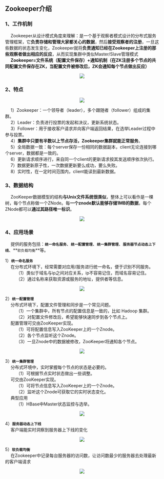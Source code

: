 Zookeeper介绍
---
### 1、工作机制  
&emsp; Zookeeper从设计模式角度来理解：是一个基于观察者模式设计的分布式服务管理框架，它**负责存储和管理大家都关心的数据**，然后**接受观察者的注册**，一旦这些数据的状态发生变化，Zookeeper就将**负责通知已经在Zookeeper上注册的那些观察者做出相应的反应**，从而实现集群中类似Master/Slave管理模式  
&emsp; **Zookeeper=文件系统（配置文件保存）+通知机制（在ZK注册多个节点的共同配置文件保存在ZK，当配置文件被修改后，ZK会通知每个节点做出反应）**  
<p align="center">
<img src="https://github.com/Dr11ft/BigDataGuide/blob/master/Pics/ZK%E6%96%87%E6%A1%A3Pics/%E5%B7%A5%E4%BD%9C%E6%9C%BA%E5%88%B6.png"/>  
<p align="center">
</p>
</p>  

### 2、特点
<p align="center">
<img src="https://github.com/Dr11ft/BigDataGuide/blob/master/Pics/ZK%E6%96%87%E6%A1%A3Pics/%E7%89%B9%E7%82%B9.png"/>  
<p align="center">
</p>
</p>  

&emsp; 1）Zookeeper：一个领导者（leader），多个跟随者（follower）组成的集群。  
&emsp; 2）Leader：负责进行投票的发起和决议，更新系统状态。   
&emsp; 3）Follower：用于接收客户请求并向客户端返回结果，在选举Leader过程中参与投票。   
&emsp; 4）**集群中只要有半数以上节点存活，Zookeeper集群就能正常服务**。   
&emsp; 5）全局数据一致：每个server保存一份相同的数据副本，client无论连接到哪个server，数据都是一致的。    
&emsp; 6）更新请求顺序进行，来自同一个client的更新请求按其发送顺序依次执行。    
&emsp; 7）数据更新原子性，一次数据更新要么成功，要么失败。   
&emsp; 8）实时性，在一定时间范围内，client能读到最新数据。  
  
### 3、数据结构
&emsp; ZooKeeper数据模型的结构**与Unix文件系统很类似**，整体上可以看作是一棵树，每个节点称做一个ZNode。每**一个znode默认能够存储1MB的数据**，每个ZNode都可以**通过其路径唯一标识**。   
<p align="center">
<img src="https://github.com/Dr11ft/BigDataGuide/blob/master/Pics/ZK%E6%96%87%E6%A1%A3Pics/%E6%95%B0%E6%8D%AE%E7%BB%93%E6%9E%84.png"/>  
<p align="center">
</p>
</p>  

### 4、应用场景
&emsp; 提供的服务包括：**`统一命名服务`**、**`统一配置管理`**、**`统一集群管理`**、**`服务器节点动态上下线`**、**`软负载均衡`**等。  

1）**`统一命名服务`**  
&emsp; 在分布式环境下，经常需要对应用/服务进行统一命名，便于识别不同服务。  
&emsp; &emsp; （1）类似于域名与ip之间对应关系，ip不容易记住，而域名容易记住。   
&emsp; &emsp; （2）通过名称来获取资源或服务的地址，提供者等信息。  
<p align="center">
<img src="https://github.com/Dr11ft/BigDataGuide/blob/master/Pics/ZK%E6%96%87%E6%A1%A3Pics/%E7%BB%9F%E4%B8%80%E5%91%BD%E5%90%8D%E6%9C%8D%E5%8A%A1.png"/>  
<p align="center">
</p>
</p>  

2）**`统一配置管理`**  
&emsp; 分布式环境下，配置文件管理和同步是一个常见问题。  
&emsp; &emsp; （1）一个集群中，所有节点的配置信息是一致的，比如 Hadoop 集群。   
&emsp; &emsp; （2）对配置文件修改后，希望能够快速同步到各个节点上。  
&emsp; 配置管理可交由ZooKeeper实现。  
&emsp; &emsp; （1）可将配置信息写入ZooKeeper上的一个Znode。   
&emsp; &emsp; （2）各个节点监听这个Znode。   
&emsp; &emsp; （3）一旦Znode中的数据被修改，ZooKeeper将通知各个节点。  
<p align="center">
<img src="https://github.com/Dr11ft/BigDataGuide/blob/master/Pics/ZK%E6%96%87%E6%A1%A3Pics/%E7%BB%9F%E4%B8%80%E9%85%8D%E7%BD%AE%E7%AE%A1%E7%90%86.png"/>  
<p align="center">
</p>
</p>  

3）**`统一集群管理`**  
&emsp; 分布式环境中，实时掌握每个节点的状态是必要的。  
&emsp; &emsp; （1）可根据节点实时状态做出一些调整。   
&emsp; 可交由ZooKeeper实现。   
&emsp; &emsp; （1）可将节点信息写入ZooKeeper上的一个Znode。   
&emsp; &emsp; （2）监听这个Znode可获取它的实时状态变化。   
&emsp; 典型应用   
&emsp; &emsp; （1）HBase中Master状态监控与选举。   
<p align="center">
<img src="https://github.com/Dr11ft/BigDataGuide/blob/master/Pics/ZK%E6%96%87%E6%A1%A3Pics/%E7%BB%9F%E4%B8%80%E9%9B%86%E7%BE%A4%E7%AE%A1%E7%90%86.png"/>  
<p align="center">
</p>
</p>  

4）**`服务器动态上下线`**  
&emsp; 客户端能实时洞察到服务器上下线的变化  
<p align="center">
<img src="https://github.com/Dr11ft/BigDataGuide/blob/master/Pics/ZK%E6%96%87%E6%A1%A3Pics/%E6%9C%8D%E5%8A%A1%E5%99%A8%E5%8A%A8%E6%80%81%E4%B8%8A%E4%B8%8B%E7%BA%BF.png"/>  
<p align="center">
</p>
</p>  

5）**`软负载均衡`**  
&emsp; 在Zookeeper中记录每台服务器的访问数，让访问数最少的服务器去处理最新的客户端请求  
<p align="center">
<img src="https://github.com/Dr11ft/BigDataGuide/blob/master/Pics/ZK%E6%96%87%E6%A1%A3Pics/%E8%BD%AF%E8%B4%9F%E8%BD%BD%E5%9D%87%E8%A1%A1.png"/>  
<p align="center">
</p>
</p>  




